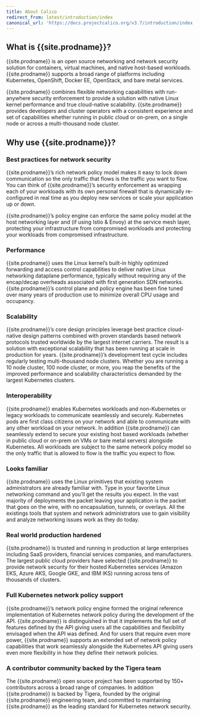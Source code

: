 ```yaml
---
title: About Calico
redirect_from: latest/introduction/index
canonical_url: 'https://docs.projectcalico.org/v3.7/introduction/index'
---
```

## What is {{site.prodname}}?

{{site.prodname}} is an open source networking and network security solution for containers, virtual machines, and native host-based workloads.  {{site.prodname}}
supports a broad range of platforms including Kubernetes, OpenShift, Docker EE, OpenStack, and bare metal services.

{{site.prodname}} combines flexible networking capabilities with run-anywhere security enforcement to provide a solution with native Linux kernel performance
and true cloud-native scalability. {{site.prodname}} provides developers and cluster operators with a consistent experience and set of capabilities whether
running in public cloud or on-prem, on a single node or across a multi-thousand node cluster.

## Why use {{site.prodname}}?

### Best practices for network security

{{site.prodname}}’s rich network policy model makes it easy to lock down communication so the only traffic that flows is the traffic you want to flow.
You can think of {{site.prodname}}’s security enforcement as wrapping each of your workloads with its own personal firewall that is dynamically
re-configured in real time as you deploy new services or scale your application up or down.

{{site.prodname}}’s policy engine can enforce the same policy model at the host networking layer and (if using Istio & Envoy) at the service mesh
layer, protecting your infrastructure from compromised workloads and protecting your workloads from compromised infrastructure.

### Performance

{{site.prodname}} uses the Linux kernel’s built-in highly optimized forwarding and access control capabilities to deliver native Linux networking dataplane
performance, typically without requiring any of the encap/decap overheads associated with first generation SDN networks. {{site.prodname}}’s control plane
and policy engine has been fine tuned over many years of production use to minimize overall CPU usage and occupancy.

### Scalability

{{site.prodname}}’s core design principles leverage best practice cloud-native design patterns combined with proven standards based network protocols
trusted worldwide by the largest internet carriers. The result is a solution with exceptional scalability that has been running at scale in
production for years. {{site.prodname}}’s development test cycle includes regularly testing multi-thousand node clusters.  Whether you are running a 10
node cluster, 100 node cluster, or more, you reap the benefits of the improved performance and scalability
characteristics demanded by the largest Kubernetes clusters.

### Interoperability

{{site.prodname}} enables Kubernetes workloads and non-Kubernetes or legacy workloads to communicate seamlessly and securely.  Kubernetes pods are first
class citizens on your network and able to communicate with any other workload on your network.  In addition {{site.prodname}} can seamlessly extend to
secure your existing host based workloads (whether in public cloud or on-prem on VMs or bare metal servers) alongside Kubernetes.  All workloads
are subject to the same network policy model so the only traffic that is allowed to flow is the traffic you expect to flow.

### Looks familiar

{{site.prodname}} uses the Linux primitives that existing system administrators are already familiar with. Type in your favorite Linux networking command
and you’ll get the results you expect.  In the vast majority of deployments the packet leaving your application is the packet that goes on the wire,
with no encapsulation, tunnels, or overlays.  All the existings tools that system and network administrators use to gain visibility
and analyze networking issues work as they do today.

### Real world production hardened

{{site.prodname}} is trusted and running in production at large enterprises including SaaS providers, financial services companies, and manufacturers.  The largest
public cloud providers have selected {{site.prodname}} to provide network security for their hosted Kubernetes services (Amazon EKS, Azure AKS, Google GKE, and IBM IKS) running
across tens of thousands of clusters.

### Full Kubernetes network policy support

{{site.prodname}}’s network policy engine formed the original reference implementation of Kubernetes network policy during the development of the API. {{site.prodname}} is
distinguished in that it implements the full set of features defined by the API giving users all the capabilities and flexibility envisaged when the API was defined.
And for users that require even more power, {{site.prodname}} supports an extended set of network policy capabilities that work seamlessly alongside the Kubernetes API
giving users even more flexibility in how they define their network policies.

### A contributor community backed by the Tigera team

The {{site.prodname}} open source project has been supported by 150+ contributors across a broad range of companies.  In addition {{site.prodname}} is backed by Tigera, founded by
the original {{site.prodname}} engineering team, and committed to maintaining {{site.prodname}} as the leading standard for Kubernetes network security.
